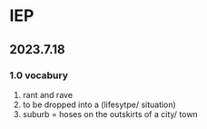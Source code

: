 # IEP 

## 2023.7.18

### 1.0 vocabury
1. rant and rave 
2. to be dropped into a (lifesytpe/ situation)
3. suburb = hoses on the outskirts of a city/ town